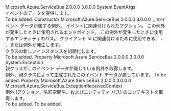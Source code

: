 <Type Name="ExceptionReceivedEventArgs" FullName="Microsoft.Azure.ServiceBus.ExceptionReceivedEventArgs">
  <TypeSignature Language="C#" Value="public sealed class ExceptionReceivedEventArgs : EventArgs" />
  <TypeSignature Language="ILAsm" Value=".class public auto ansi sealed beforefieldinit ExceptionReceivedEventArgs extends System.EventArgs" />
  <TypeSignature Language="DocId" Value="T:Microsoft.Azure.ServiceBus.ExceptionReceivedEventArgs" />
  <TypeSignature Language="VB.NET" Value="Public NotInheritable Class ExceptionReceivedEventArgs&#xA;Inherits EventArgs" />
  <TypeSignature Language="F#" Value="type ExceptionReceivedEventArgs = class&#xA;    inherit EventArgs" />
  <AssemblyInfo>
    <AssemblyName>Microsoft.Azure.ServiceBus</AssemblyName>
    <AssemblyVersion>2.0.0.0</AssemblyVersion>
    <AssemblyVersion>3.0.0.0</AssemblyVersion>
  </AssemblyInfo>
  <Base>
    <BaseTypeName>System.EventArgs</BaseTypeName>
  </Base>
  <Interfaces />
  <Docs>
    <summary><see cref="P:Microsoft.Azure.ServiceBus.MessageHandlerOptions.ExceptionReceivedHandler" /> イベントのデータを提供します。</summary>
    <remarks>To be added.</remarks>
  </Docs>
  <Members>
    <Member MemberName=".ctor">
      <MemberSignature Language="C#" Value="public ExceptionReceivedEventArgs (Exception exception, string action, string endpoint, string entityName, string clientId);" />
      <MemberSignature Language="ILAsm" Value=".method public hidebysig specialname rtspecialname instance void .ctor(class System.Exception exception, string action, string endpoint, string entityName, string clientId) cil managed" />
      <MemberSignature Language="DocId" Value="M:Microsoft.Azure.ServiceBus.ExceptionReceivedEventArgs.#ctor(System.Exception,System.String,System.String,System.String,System.String)" />
      <MemberSignature Language="F#" Value="new Microsoft.Azure.ServiceBus.ExceptionReceivedEventArgs : Exception * string * string * string * string -&gt; Microsoft.Azure.ServiceBus.ExceptionReceivedEventArgs" Usage="new Microsoft.Azure.ServiceBus.ExceptionReceivedEventArgs (exception, action, endpoint, entityName, clientId)" />
      <MemberType>Constructor</MemberType>
      <AssemblyInfo>
        <AssemblyName>Microsoft.Azure.ServiceBus</AssemblyName>
        <AssemblyVersion>2.0.0.0</AssemblyVersion>
        <AssemblyVersion>3.0.0.0</AssemblyVersion>
      </AssemblyInfo>
      <Parameters>
        <Parameter Name="exception" Type="System.Exception" />
        <Parameter Name="action" Type="System.String" />
        <Parameter Name="endpoint" Type="System.String" />
        <Parameter Name="entityName" Type="System.String" />
        <Parameter Name="clientId" Type="System.String" />
      </Parameters>
      <Docs>
        <param name="exception">このイベント データが属する例外。</param>
        <param name="action">イベントに関連付けられたアクション。</param>
        <param name="endpoint">この例外が発生したときに使用されるエンドポイント。</param>
        <param name="entityName">この例外が発生したときに使用するエンティティのパス。</param>
        <param name="clientId">クライアント Id に関連付けるために使用できる、 <see cref="T:Microsoft.Azure.ServiceBus.QueueClient" />、 <see cref="T:Microsoft.Azure.ServiceBus.SubscriptionClient" />、<see cref="T:Microsoft.Azure.ServiceBus.Core.MessageSender" />または<see cref="T:Microsoft.Azure.ServiceBus.Core.MessageReceiver" />例外が発生します。</param>
        <summary><see cref="T:Microsoft.Azure.ServiceBus.ExceptionReceivedEventArgs" /> クラスの新しいインスタンスを初期化します。</summary>
        <remarks>To be added.</remarks>
      </Docs>
    </Member>
    <Member MemberName="Exception">
      <MemberSignature Language="C#" Value="public Exception Exception { get; }" />
      <MemberSignature Language="ILAsm" Value=".property instance class System.Exception Exception" />
      <MemberSignature Language="DocId" Value="P:Microsoft.Azure.ServiceBus.ExceptionReceivedEventArgs.Exception" />
      <MemberSignature Language="VB.NET" Value="Public ReadOnly Property Exception As Exception" />
      <MemberSignature Language="F#" Value="member this.Exception : Exception" Usage="Microsoft.Azure.ServiceBus.ExceptionReceivedEventArgs.Exception" />
      <MemberType>Property</MemberType>
      <AssemblyInfo>
        <AssemblyName>Microsoft.Azure.ServiceBus</AssemblyName>
        <AssemblyVersion>2.0.0.0</AssemblyVersion>
        <AssemblyVersion>3.0.0.0</AssemblyVersion>
      </AssemblyInfo>
      <ReturnValue>
        <ReturnType>System.Exception</ReturnType>
      </ReturnValue>
      <Docs>
        <summary>親クラスがこのイベント データが属している例外を取得します。</summary>
        <value>例外、親クラスによって生成されたこのイベント データが属しています。</value>
        <remarks>To be added.</remarks>
      </Docs>
    </Member>
    <Member MemberName="ExceptionReceivedContext">
      <MemberSignature Language="C#" Value="public Microsoft.Azure.ServiceBus.ExceptionReceivedContext ExceptionReceivedContext { get; }" />
      <MemberSignature Language="ILAsm" Value=".property instance class Microsoft.Azure.ServiceBus.ExceptionReceivedContext ExceptionReceivedContext" />
      <MemberSignature Language="DocId" Value="P:Microsoft.Azure.ServiceBus.ExceptionReceivedEventArgs.ExceptionReceivedContext" />
      <MemberSignature Language="VB.NET" Value="Public ReadOnly Property ExceptionReceivedContext As ExceptionReceivedContext" />
      <MemberSignature Language="F#" Value="member this.ExceptionReceivedContext : Microsoft.Azure.ServiceBus.ExceptionReceivedContext" Usage="Microsoft.Azure.ServiceBus.ExceptionReceivedEventArgs.ExceptionReceivedContext" />
      <MemberType>Property</MemberType>
      <AssemblyInfo>
        <AssemblyName>Microsoft.Azure.ServiceBus</AssemblyName>
        <AssemblyVersion>2.0.0.0</AssemblyVersion>
        <AssemblyVersion>3.0.0.0</AssemblyVersion>
      </AssemblyInfo>
      <ReturnValue>
        <ReturnType>Microsoft.Azure.ServiceBus.ExceptionReceivedContext</ReturnType>
      </ReturnValue>
      <Docs>
        <summary>
            例外 (アクション、名前空間名、およびエンティティ パス) のコンテキストを取得します。
            </summary>
        <value>To be added.</value>
        <remarks>To be added.</remarks>
      </Docs>
    </Member>
  </Members>
</Type>